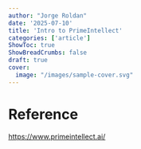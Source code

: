 ```yaml
---
author: "Jorge Roldan"
date: '2025-07-10'
title: 'Intro to PrimeIntellect'
categories: ['article']
ShowToc: true
ShowBreadCrumbs: false
draft: true
cover:
  image: "/images/sample-cover.svg"
---
```



# Reference 
https://www.primeintellect.ai/

